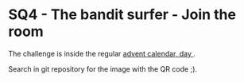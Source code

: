 # SQ4 - The bandit surfer - Join the room

The challenge is inside the regular [advent calendar, day ](https://tryhackme.com/room/adventofcyber2023#task-26).

Search in git repository for the image with the QR code ;).
